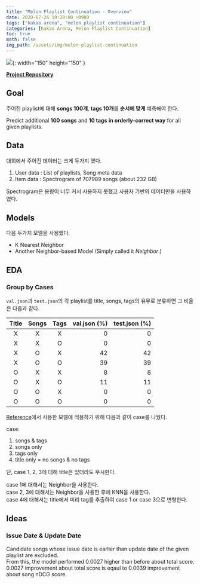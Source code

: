 ```yaml
---
title: "Melon Playlist Continuation - Overview"
date: 2020-07-26 19:20:00 +0900
tags: ["kakao arena", "melon playlist continuation"]
categories: [Kakao Arena, Melon Playlist Continuation]
toc: true
math: false
img_path: /assets/img/melon-playlist-continuation
---
```


![](melon.png){: width="150" height="150" }

[**Project Repository**](https://github.com/JehunYoo/Melon-Playlist-Continuation)

## Goal
주어진 playlist에 대해 **songs 100개**, **tags 10개**를 **순서에 맞게** 예측해야 한다.

Predict additional **100 songs** and **10 tags** **in orderly-correct way** for all given playlists.

## Data
대회에서 주어진 데이터는 크게 두가지 였다.
1. User data : List of playlists, Song meta data
2. Item data : Spectrogram of 707989 songs (about 232 GB)

Spectrogram은 용량이 너무 커서 사용하지 못했고 사용자 기반의 데이터만을 사용하였다.

## Models
다음 두가지 모델을 사용했다.
- K Nearest Neighbor
- Another Neighbor-based Model (Simply called it *Neighbor*.)

## EDA
### Group by Cases
`val.json`과 `test.json`의 각 playlist를 title, songs, tags의 유무로 분류하면 그 비율은 다음과 같다.

Title | Songs | Tags | val.json (%) | test.json (%)
:---:|:---:|:---:|---:|---:
X|X|X|0|0
X|X|O|0|0
X|O|X|42|42
X|O|O|39|39
O|X|X|8|8
O|X|O|11|11
O|O|X|0|0
O|O|O|0|0

[Reference](https://github.com/JehunYoo/Melon-Playlist-Continuation#references)에서 사용한 모델에 적용하기 위해 다음과 같이 case를 나눴다.

case:

1. songs & tags
1. songs only
1. tags only
1. title only = no songs & no tags

단, case 1, 2, 3에 대해 title은 있더라도 무시한다.

case 1에 대해서는 Neighbor을 사용한다.<br>
case 2, 3에 대해서는 Neighbor을 사용한 후에 KNN을 사용한다.<br>
case 4에 대해서는 title에서 미리 tag를 추출하여 case 1 or case 3으로 변형한다.

## Ideas
### Issue Date & Update Date
Candidate songs whose issue date is earlier than update date of the given playlist are excluded.<br>
From this, the model performed 0.0027 higher than before about total score.<br>
0.0027 improvement about total score is eqaul to 0.0039 improvement about song nDCG score.
